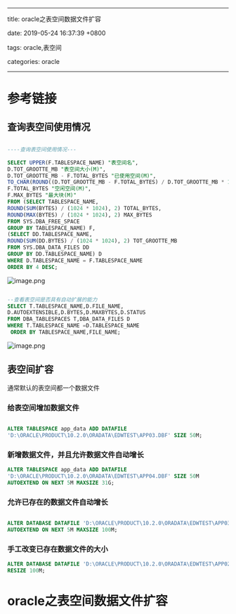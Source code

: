 
---

title: oracle之表空间数据文件扩容

date: 2019-05-24 16:37:39 +0800

tags: oracle,表空间

categories: oracle

---



<a name="xLiK6"></a>
# 参考链接
<a name="8DpMF"></a>
## 查询表空间使用情况

```sql

----查询表空间使用情况---     
    
SELECT UPPER(F.TABLESPACE_NAME) "表空间名",     
D.TOT_GROOTTE_MB "表空间大小(M)",     
D.TOT_GROOTTE_MB - F.TOTAL_BYTES "已使用空间(M)",     
TO_CHAR(ROUND((D.TOT_GROOTTE_MB - F.TOTAL_BYTES) / D.TOT_GROOTTE_MB * 100,2),'990.99') "使用比",     
F.TOTAL_BYTES "空闲空间(M)",     
F.MAX_BYTES "最大块(M)"    
FROM (SELECT TABLESPACE_NAME,     
ROUND(SUM(BYTES) / (1024 * 1024), 2) TOTAL_BYTES,     
ROUND(MAX(BYTES) / (1024 * 1024), 2) MAX_BYTES     
FROM SYS.DBA_FREE_SPACE     
GROUP BY TABLESPACE_NAME) F,     
(SELECT DD.TABLESPACE_NAME,     
ROUND(SUM(DD.BYTES) / (1024 * 1024), 2) TOT_GROOTTE_MB     
FROM SYS.DBA_DATA_FILES DD     
GROUP BY DD.TABLESPACE_NAME) D     
WHERE D.TABLESPACE_NAME = F.TABLESPACE_NAME     
ORDER BY 4 DESC;  

```
![image.png](https://cdn.nlark.com/yuque/0/2019/png/244275/1558687529242-c9957964-97f0-4623-a24f-36fbb5504edb.png#align=left&display=inline&height=191&name=image.png&originHeight=191&originWidth=614&size=13664&status=done&width=614)

```sql

--查看表空间是否具有自动扩展的能力     
SELECT T.TABLESPACE_NAME,D.FILE_NAME,     
D.AUTOEXTENSIBLE,D.BYTES,D.MAXBYTES,D.STATUS     
FROM DBA_TABLESPACES T,DBA_DATA_FILES D     
WHERE T.TABLESPACE_NAME =D.TABLESPACE_NAME     
 ORDER BY TABLESPACE_NAME,FILE_NAME; 
```
![image.png](https://cdn.nlark.com/yuque/0/2019/png/244275/1558687557539-d579743f-cc38-4f5c-927b-b24816a50bef.png#align=left&display=inline&height=213&name=image.png&originHeight=213&originWidth=866&size=24491&status=done&width=866)

<a name="woEPM"></a>
## 表空间扩容
通常默认的表空间都一个数据文件
<a name="xQFMD"></a>
### 给表空间增加数据文件
```sql

ALTER TABLESPACE app_data ADD DATAFILE  
'D:\ORACLE\PRODUCT\10.2.0\ORADATA\EDWTEST\APP03.DBF' SIZE 50M;  
```
<a name="0s5nB"></a>
### 新增数据文件，并且允许数据文件自动增长

```sql
ALTER TABLESPACE app_data ADD DATAFILE
'D:\ORACLE\PRODUCT\10.2.0\ORADATA\EDWTEST\APP04.DBF' SIZE 50M
AUTOEXTEND ON NEXT 5M MAXSIZE 31G;
```
<a name="Bbhkr"></a>
### 允许已存在的数据文件自动增长
```sql

ALTER DATABASE DATAFILE 'D:\ORACLE\PRODUCT\10.2.0\ORADATA\EDWTEST\APP03.DBF'  
AUTOEXTEND ON NEXT 5M MAXSIZE 100M;
```

<a name="Oe2uv"></a>
### 手工改变已存在数据文件的大小

```sql
ALTER DATABASE DATAFILE 'D:\ORACLE\PRODUCT\10.2.0\ORADATA\EDWTEST\APP02.DBF'  
RESIZE 100M;
```

<a name="HuT2f"></a>
# oracle之表空间数据文件扩容

